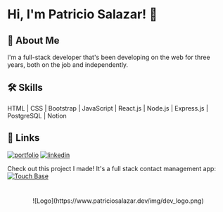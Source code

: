# Hi, I'm Patricio Salazar! 👋


## 🚀 About Me
I'm a full-stack developer that's been developing on the web for three years, both on the job and independently.


## 🛠 Skills

HTML | CSS | Bootstrap | JavaScript | React.js | Node.js | Express.js | PostgreSQL | Notion

## 🔗 Links
[![portfolio](https://img.shields.io/badge/my_portfolio-000?style=for-the-badge&logo=ko-fi&logoColor=white)](https://www.patriciosalazar.dev/)
[![linkedin](https://img.shields.io/badge/linkedin-0A66C2?style=for-the-badge&logo=linkedin&logoColor=white)](https://www.linkedin.com/in/patriciosalazardev/)

Check out this project I made! It's a full stack contact management app:  
[![Touch Base](https://img.shields.io/badge/--%23ffdab9?logoColor=%20&label=Touch%20Base&labelColor=%236e6bee&link=https%3A%2F%2Fwww.touchbaseapp.co
)](https://www.touchbaseapp.co/)

#
<p align="center">
  ![Logo](https://www.patriciosalazar.dev/img/dev_logo.png)
</p>

